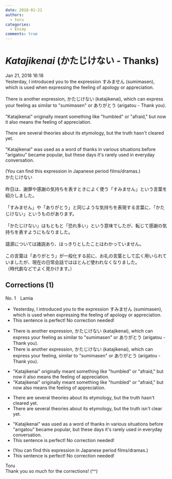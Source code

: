 ```yaml
---
date: 2018-01-21
authors:
  - toru
categories:
  - Essay
comments: true
---
```


# <strong><em>Katajikenai</strong></em> (かたじけない - Thanks)
<div class="date">Jan 21, 2018 16:18</div>
<div id="post"><div id="body_show_ori">
Yesterday, I introduced you to the expression すみません (sumimasen), which is used when expressing the feeling of apology or appreciation.<br/><br/>There is another expression, かたじけない (katajikenai), which can express your feeling as similar to "sumimasen" or ありがとう (arigatou - Thank you).<br/><br/>"Katajikenai" originally meant something like "humbled" or "afraid," but now it also means the feeling of appreciation.<br/><br/>There are several theories about its etymology, but the truth hasn't cleared yet.<br/><br/>"Katajikenai" was used as a word of thanks in various situations before "arigatou" became popular, but these days it's rarely used in everyday conversation.<br/><br/>(You can find this expression in Japanese period films/dramas.)
</div></div>

<!-- more -->

<div id="post_ja"><div id="body_show_mo">
かたじけない<br/><br/>昨日は、謝罪や感謝の気持ちを表すときによく使う「すみません」という言葉を紹介しました。<br/><br/>「すみません」や「ありがとう」と同じような気持ちを表現する言葉に、「かたじけない」というものがあります。<br/><br/>「かたじけない」はもともと「恐れ多い」という意味でしたが、転じて感謝の気持ちを表すようにもなりました。<br/><br/>語源については諸説あり、はっきりとしたことはわかっていません。<br/><br/>この言葉は「ありがとう」が一般化する前に、お礼の言葉として広く用いられていましたが、現在の日常会話ではほとんど使われなくなりました。<br/>（時代劇などでよく見かけます。）
</div></div>

## Corrections (1)
<div id="block"><div class="first_name"> No. 1　<span class="just_name">Lamia</span></div><div id="block2">
<ul class="correction_field">
<li class="incorrect">Yesterday, I introduced you to the expression すみません (sumimasen), which is used when expressing the feeling of apology or appreciation.</li>
<li class="corrected perfect">This sentence is perfect! No correction needed!</li>
</ul>
<ul class="correction_field">
<li class="incorrect">There is another expression, かたじけない (katajikenai), which can express your feeling as similar to "sumimasen" or ありがとう (arigatou - Thank you).</li>
<li class="corrected correct">
There is another expression, かたじけない (katajikenai), which can express your feeling, similar to "sumimasen" or ありがとう (arigatou - Thank you).
</li>
</ul>
<ul class="correction_field">
<li class="incorrect">"Katajikenai" originally meant something like "humbled" or "afraid," but now it also means the feeling of appreciation.</li>
<li class="corrected correct">
"Katajikenai" originally meant something like "humbled" or "afraid," but now also means the feeling of appreciation.
</li>
</ul>
<ul class="correction_field">
<li class="incorrect">There are several theories about its etymology, but the truth hasn't cleared yet.</li>
<li class="corrected correct">
There are several theories about its etymology, but the truth isn't clear yet.
</li>
</ul>
<ul class="correction_field">
<li class="incorrect">"Katajikenai" was used as a word of thanks in various situations before "arigatou" became popular, but these days it's rarely used in everyday conversation.</li>
<li class="corrected perfect">This sentence is perfect! No correction needed!</li>
</ul>
<ul class="correction_field">
<li class="incorrect">(You can find this expression in Japanese period films/dramas.)</li>
<li class="corrected perfect">This sentence is perfect! No correction needed!</li>
</ul>
</div><div class="name"><span class="just_name">Toru</span><br>
Thank you so much for the corrections! (^^)
</div>
</div>

